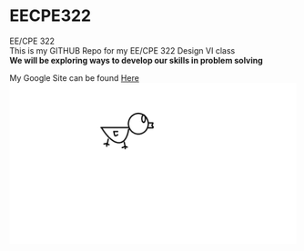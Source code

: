 # EECPE322
EE/CPE 322  
This is my GITHUB Repo for my EE/CPE 322 Design VI class  
**We will be exploring ways to develop our skills in problem solving**  

My Google Site can be found [Here](https://sites.google.com/view/eecpe322nathanmolinari/home)  
![this is an image](/Duck.png)

